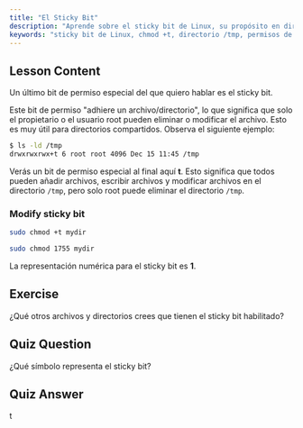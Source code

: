 ```yaml
---
title: "El Sticky Bit"
description: "Aprende sobre el sticky bit de Linux, su propósito en directorios compartidos como /tmp, y cómo configurarlo usando chmod. ¡Comprende este permiso de archivo clave!"
keywords: "sticky bit de Linux, chmod +t, directorio /tmp, permisos de Linux, seguridad de archivos, tutorial de Linux, Linux para principiantes"
---
```


## Lesson Content

Un último bit de permiso especial del que quiero hablar es el sticky bit.

Este bit de permiso "adhiere un archivo/directorio", lo que significa que solo el propietario o el usuario root pueden eliminar o modificar el archivo. Esto es muy útil para directorios compartidos. Observa el siguiente ejemplo:

```bash
$ ls -ld /tmp
drwxrwxrwx+t 6 root root 4096 Dec 15 11:45 /tmp
```

Verás un bit de permiso especial al final aquí **t**. Esto significa que todos pueden añadir archivos, escribir archivos y modificar archivos en el directorio `/tmp`, pero solo root puede eliminar el directorio `/tmp`.

### Modify sticky bit

```bash
sudo chmod +t mydir

sudo chmod 1755 mydir
```

La representación numérica para el sticky bit es **1**.

## Exercise

¿Qué otros archivos y directorios crees que tienen el sticky bit habilitado?

## Quiz Question

¿Qué símbolo representa el sticky bit?

## Quiz Answer

t
